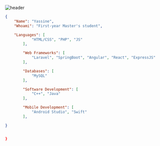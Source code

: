 ![header](https://capsule-render.vercel.app/api?type=waving&color=auto&height=220&section=header&text=Yassine&fontSize=60&animation=fadeIn&fontAlignY=38&desc=Master's%20student&descAlignY=51&descAlign=62)


```json
{
    "Name": "Yassine",
    "Whoami": "First-year Master's student",

    "Languages": [
            "HTML/CSS", "PHP", "JS"
        ],

        "Web Frameworks": [ 
            "Laravel", "SpringBoot", "Angular", "React", "ExpressJS"
        ],

        "Databases": [
            "MySQL"
        ],

        "Software Development": [
            "C++", "Java"
        ],

        "Mobile Development": [
            "Android Studio", "Swift"
        ],

}


}
```

